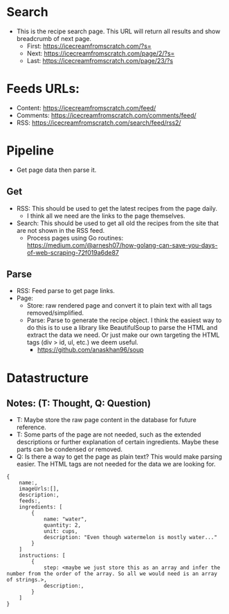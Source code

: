 # Search
- This is the recipe search page. This URL will return all results and show breadcrumb of next page. 
  - First: https://icecreamfromscratch.com/?s=
  - Next: https://icecreamfromscratch.com/page/2/?s=
  - Last: https://icecreamfromscratch.com/page/23/?s

# Feeds URLs:
- Content: https://icecreamfromscratch.com/feed/
- Comments: https://icecreamfromscratch.com/comments/feed/
- RSS: https://icecreamfromscratch.com/search/feed/rss2/

# Pipeline
- Get page data then parse it.
## Get
- RSS: This should be used to get the latest recipes from the page daily. 
  - I think all we need are the links to the page themselves. 
- Search: This should be used to get all old the recipes from the site that are not shown in the RSS feed.
  - Process pages using Go routines: https://medium.com/@arnesh07/how-golang-can-save-you-days-of-web-scraping-72f019a6de87

## Parse
- RSS: Feed parse to get page links.
- Page: 
  - Store: raw rendered page and convert it to plain text with all tags removed/simplified.
  - Parse: Parse to generate the recipe object. I think the easiest way to do this is to use a library like BeautifulSoup to parse the HTML and extract the data we need. Or just make our own targeting the HTML tags (div > id, ul, etc.) we deem useful.
    - https://github.com/anaskhan96/soup

# Datastructure
## Notes: (T: Thought, Q: Question)
- T: Maybe store the raw page content in the database for future reference.
- T: Some parts of the page are not needed, such as the extended descriptions or further explanation of certain ingredients. Maybe these parts can be condensed or removed.
- Q: Is there a way to get the page as plain text? This would make parsing easier. The HTML tags are not needed for the data we are looking for.
```
{
    name:,
    imageUrls:[],
    description:,
    feeds:,
    ingredients: [
        {
            name: "water",
            quantity: 2,
            unit: cups,
            description: "Even though watermelon is mostly water..."
        }
    ]
    instructions: [
        {
            step: <maybe we just store this as an array and infer the number from the order of the array. So all we would need is an array of strings.>,
            description:,
        }
    ]
}
```